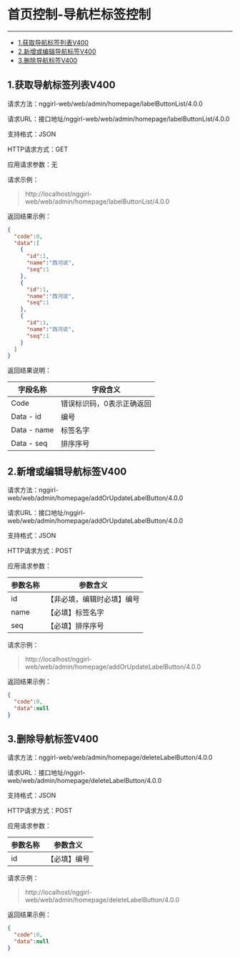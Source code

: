 # 首页控制-导航栏标签控制

-------

* [1.获取导航标签列表V400](#1)
* [2.新增或编辑导航标签V400](#2)
* [3.删除导航标签V400](#3)


<h2 id="1">1.获取导航标签列表V400</h2>

请求方法：nggirl-web/web/admin/homepage/labelButtonList/4.0.0

请求URL：接口地址/nggirl-web/web/admin/homepage/labelButtonList/4.0.0

支持格式：JSON

HTTP请求方式：GET

应用请求参数：无

请求示例：
>http://localhost/nggirl-web/web/admin/homepage/labelButtonList/4.0.0

返回结果示例：
```json
{
  "code":0,
  "data":[
    {
      "id":1,
      "name":"西河说",
      "seq":1
    },
    {
      "id":1,
      "name":"西河说",
      "seq":1
    },
    {
      "id":1,
      "name":"西河说",
      "seq":1
    }
  ]
}
```
返回结果说明：

|字段名称|字段含义|
|----|----|
|Code|错误标识码，0表示正确返回|
|Data - id|编号|
|Data - name|标签名字|
|Data - seq|排序序号|





<h2 id="2">2.新增或编辑导航标签V400</h2>

请求方法：nggirl-web/web/admin/homepage/addOrUpdateLabelButton/4.0.0

请求URL：接口地址/nggirl-web/web/admin/homepage/addOrUpdateLabelButton/4.0.0

支持格式：JSON

HTTP请求方式：POST

应用请求参数：

|参数名称|参数含义|
|----|----|
|id|【非必填，编辑时必填】编号|
|name|【必填】标签名字|
|seq|【必填】排序序号|

请求示例：
>http://localhost/nggirl-web/web/admin/homepage/addOrUpdateLabelButton/4.0.0

返回结果示例：
```json
{
  "code":0,
  "data":null
}
```


<h2 id="3">3.删除导航标签V400</h2>

请求方法：nggirl-web/web/admin/homepage/deleteLabelButton/4.0.0

请求URL：接口地址/nggirl-web/web/admin/homepage/deleteLabelButton/4.0.0

支持格式：JSON

HTTP请求方式：POST

应用请求参数：

|参数名称|参数含义|
|----|----|
|id|【必填】编号|


请求示例：
>http://localhost/nggirl-web/web/admin/homepage/deleteLabelButton/4.0.0

返回结果示例：
```json
{
  "code":0,
  "data":null
}
```



